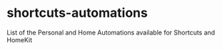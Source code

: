 # shortcuts-automations
List of the Personal and Home Automations available for Shortcuts and HomeKit
